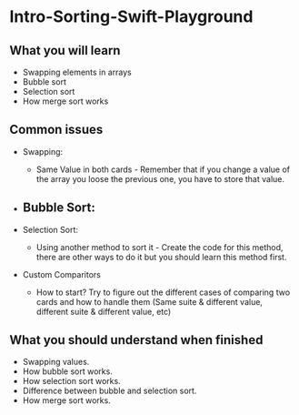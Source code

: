 # Intro-Sorting-Swift-Playground

## What you will learn
- Swapping elements in arrays
- Bubble sort
- Selection sort
- How merge sort works

## Common issues
- Swapping: 
  - Same Value in both cards - Remember that if you change a value of the array you loose the previous one, you have to store that value.
  
- Bubble Sort: 
  - 
  
- Selection Sort: 
  - Using another method to sort it - Create the code for this method, there are other ways to do it 
  but you should learn this method first.
  
- Custom Comparitors
  - How to start? Try to figure out the different cases of comparing two cards and how to handle them (Same suite & different value, different suite & different value, etc)
  

## What you should understand when finished
- Swapping values.
- How bubble sort works.
- How selection sort works.
- Difference between bubble and selection sort.
- How merge sort works.

